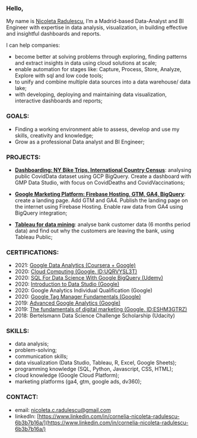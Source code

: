 ### Hello,

My name is [Nicoleta Radulescu](https://www.linkedin.com/in/cornelia-nicoleta-radulescu-6b3b7b16a/), I’m a Madrid-based Data-Analyst and BI Engineer with expertise in data analysis, visualization, in building effective and insightful dashboards and reports.

I can help companies:
- become better at solving problems through exploring, finding patterns and extract insights in data using cloud solutions at scale; 
- enable automation for stages like: Capture, Process, Store, Analyze, Explore with sql and low code tools;
- to unify and combine multiple data sources into a data warehouse/ data lake;
- with developing, deploying and maintaining data visualization, interactive dashboards and reports;

### GOALS: 
- Finding a working environment able to assess, develop and use my skills, creativity and knowledge;
- Grow as a professional Data analyst and BI Engineer;

### PROJECTS:

- [**Dashboarding: NY Bike Trips, International Country Census**](https://github.com/NikoRadulescu/BigQuery-with-Data-Studio-Case-study-Covid19): analysing public CovidData dataset using GCP BigQuery. Create a dashboard with GMP Data Studio, with focus on CovidDeaths and CovidVaccinations;

- [**Google Marketing Platform: Firebase Hosting, GTM, GA4, BigQuery**](https://github.com/NikoRadulescu/Firebase-Hosting-GTM-GA4-BigQuery): create a landing page. Add GTM and GA4. Publish the landing page on the internet using Firebase Hosting. Enable raw data from GA4 using BigQuery integration;
  
- [**Tableau for data mining**](https://github.com/NikoRadulescu/Tableau-for-Data-Mining): analyse bank customer data (6 months period data) and find out why the customers are leaving the bank, using Tableau Public;


### CERTIFICATIONS:
- 2021: [Google Data Analytics (Coursera + Google)](https://www.coursera.org/account/accomplishments/professional-cert/HEXY85T6YTXF)
- 2020: [Cloud Computing (Google. ID:UQRVYSL3T)](https://learndigital.withgoogle.com/activate/validate-certificate-code)
- 2020: [SQL For Data Science With Google BigQuery (Udemy)](https://www.udemy.com/certificate/UC-8da8f328-39c6-47c2-93ff-323bd0dd101d/)
- 2020: [Introduction to Data Studio (Google)](https://analytics.google.com/analytics/academy/certificate/ZCuyaav-QUCtYO28cAmVYg)
- 2020: Google Analytics Individual Qualification (Google)
- 2020: [Google Tag Manager Fundamentals (Google)](https://analytics.google.com/analytics/academy/certificate/xvXKCiqOTIqyMwyZvrT5tQ)
- 2019: [Advanced Google Analytics (Google)](https://analytics.google.com/analytics/academy/certificate/oEV5_XK3RU6WD3_w-qoSlQ)
- 2019: [The fundamentals of digital marketing (Google. ID:ESHM3GTRZ)](https://learndigital.withgoogle.com/digitalgarage/validate-certificate-code)
- 2018: Bertelsmann Data Science Challenge Scholarship (Udacity)

### SKILLS:
- data analysis;
- problem-solving;
- communication skills;
- data visualization (Data Studio, Tableau, R, Excel, Google Sheets);
- programming knowledge (SQL, Python, Javascript, CSS, HTML);
- cloud knowledge (Google Cloud Platform);
- marketing platforms (ga4, gtm, google ads, dv360);

### CONTACT: 
- email: [nicoleta.c.radulescu@gmail.com](mailto:nicoleta.c.radulescu@gmail.com) 
- linkedIn: [https://www.linkedin.com/in/cornelia-nicoleta-radulescu-6b3b7b16a/](https://www.linkedin.com/in/cornelia-nicoleta-radulescu-6b3b7b16a/)



